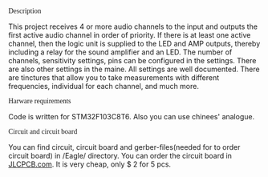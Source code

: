 <p style="font-family:verdana; size:14px;">Description</p>
This project receives 4 or more audio channels to the input and outputs the first active audio channel in order of priority. 
If there is at least one active channel, then the logic unit is supplied to the LED and AMP outputs, thereby including a relay 
for the sound amplifier and an LED. The number of channels, sensitivity settings, pins can be configured in the settings. 
There are also other settings in the maine. All settings are well documented. There are tinctures that allow you to take 
measurements with different frequencies, individual for each channel, and much more.

<p style="font-family:verdana; size:14px;">Harware requirements</p>
Code is written for STM32F103C8T6. Also you can use chinees' analogue.

<p style="font-family:verdana; size:14px;">Circuit and circuit board </p>
You can find circuit, circuit board and gerber-files(needed for to order circuit board) in /Eagle/ directory. You can order the circuit board in <a href="https://JLCPCB.com">JLCPCB.com</a>.
It is very cheap, only $ 2 for 5 pcs.